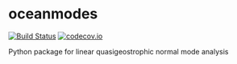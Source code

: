 # oceanmodes #

[![Build Status](https://travis-ci.org/rabernat/oceanmodes.svg?branch=master)](https://travis-ci.org/rabernat/oceanmodes)
[![codecov.io](https://codecov.io/github/rabernat/oceanmodes/coverage.svg?branch=master)](https://codecov.io/github/rabernat/oceanmodes?branch=master)

Python package for linear quasigeostrophic normal mode analysis
